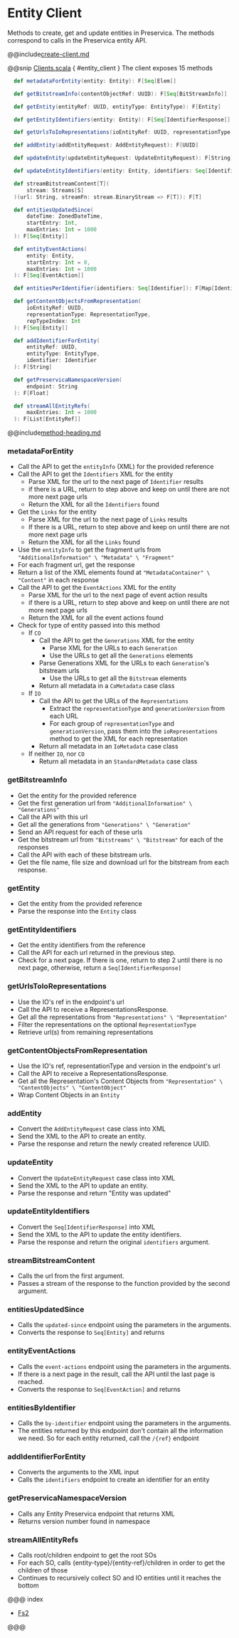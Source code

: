 # Entity Client

Methods to create, get and update entities in Preservica. 
The methods correspond to calls in the Preservica entity API.

@@include[create-client.md](../../.includes/client/create-client.md)

@@snip [Clients.scala](../../../scala/examples/Clients.scala) { #entity_client }
The client exposes 15 methods

```scala
  def metadataForEntity(entity: Entity): F[Seq[Elem]]

  def getBitstreamInfo(contentObjectRef: UUID): F[Seq[BitStreamInfo]]

  def getEntity(entityRef: UUID, entityType: EntityType): F[Entity]

  def getEntityIdentifiers(entity: Entity): F[Seq[IdentifierResponse]]

  def getUrlsToIoRepresentations(ioEntityRef: UUID, representationType: Option[RepresentationType]): F[Seq[String]]

  def addEntity(addEntityRequest: AddEntityRequest): F[UUID]

  def updateEntity(updateEntityRequest: UpdateEntityRequest): F[String]

  def updateEntityIdentifiers(entity: Entity, identifiers: Seq[IdentifierResponse]): F[Seq[IdentifierResponse]]

  def streamBitstreamContent[T](
      stream: Streams[S]
  )(url: String, streamFn: stream.BinaryStream => F[T]): F[T]

  def entitiesUpdatedSince(
      dateTime: ZonedDateTime,
      startEntry: Int,
      maxEntries: Int = 1000
  ): F[Seq[Entity]]

  def entityEventActions(
      entity: Entity,
      startEntry: Int = 0,
      maxEntries: Int = 1000
  ): F[Seq[EventAction]]

  def entitiesPerIdentifier(identifiers: Seq[Identifier]): F[Map[Identifier, Seq[Entity]]]

  def getContentObjectsFromRepresentation(
      ioEntityRef: UUID,
      representationType: RepresentationType,
      repTypeIndex: Int
  ): F[Seq[Entity]]

  def addIdentifierForEntity(
      entityRef: UUID,
      entityType: EntityType,
      identifier: Identifier
  ): F[String]

  def getPreservicaNamespaceVersion(
      endpoint: String
  ): F[Float]

  def streamAllEntityRefs(
      maxEntries: Int = 1000
  ): F[List[EntityRef]]
```
@@include[method-heading.md](../../.includes/client/method-heading.md)

### metadataForEntity
* Call the API to get the `entityInfo` (XML) for the provided reference
* Call the API to get the `Identifiers` XML for the entity
  * Parse XML for the url to the next page of `Identifier` results
  * if there is a URL, return to step above and keep on until there are not more next page urls
  * Return the XML for all the `Identifiers` found
* Get the `Links` for the entity
  * Parse XML for the url to the next page of `Links` results
  * If there is a URL, return to step above and keep on until there are not more next page urls
  * Return the XML for all the `Links` found
* Use the `entityInfo` to get the fragment urls from `"AdditionalInformation" \ "Metadata" \ "Fragment"`
* For each fragment url, get the response
* Return a list of the XML elements found at `"MetadataContainer" \ "Content"` in each response
* Call the API to get the `EventActions` XML for the entity
    * Parse XML for the url to the next page of event action results
    * if there is a URL, return to step above and keep on until there are not more next page urls
    * Return the XML for all the event actions found
* Check for type of entity passed into this method
  * If `CO`
    * Call the API to get the `Generations` XML for the entity
      * Parse XML for the URLs to each `Generation`
      * Use the URLs to get all the `Generations` elements
    * Parse Generations XML for the URLs to each `Generation`'s bitstream urls
      * Use the URLs to get all the `Bitstream` elements
    * Return all metadata in a `CoMetadata` case class
  * If `IO`
    * Call the API to get the URLs of the `Representations`
      * Extract the `representationType` and `generationVersion` from each URL
      * For each group of `representationType` and `generationVersion`, pass them into the `ioRepresentations` method to get the XML for each representation
    * Return all metadata in an `IoMetadata` case class
  * If neither `IO`, nor `CO`
    * Return all metadata in an `StandardMetadata` case class

### getBitstreamInfo
* Get the entity for the provided reference
* Get the first generation url from `"AdditionalInformation" \ "Generations"`
* Call the API with this url
* Get all the generations from `"Generations" \ "Generation"`
* Send an API request for each of these urls
* Get the bitstream url from `"Bitstreams" \ "Bitstream"` for each of the responses
* Call the API with each of these bitstream urls.
* Get the file name, file size and download url for the bitstream from each response.

### getEntity
* Get the entity from the provided reference
* Parse the response into the `Entity` class

### getEntityIdentifiers
* Get the entity identifiers from the reference
* Call the API for each url returned in the previous step.
* Check for a next page. If there is one, return to step 2 until there is no next page, otherwise, return a `Seq[IdentifierResponse]`

### getUrlsToIoRepresentations

* Use the IO's ref in the endpoint's url
* Call the API to receive a RepresentationsResponse.
* Get all the representations from `"Representations" \ "Representation"`
* Filter the representations on the optional `RepresentationType`
* Retrieve url(s) from remaining representations

### getContentObjectsFromRepresentation

* Use the IO's ref, representationType and version in the endpoint's url
* Call the API to receive a RepresentationsResponse.
* Get all the Representation's Content Objects from `"Representation" \ "ContentObjects" \ "ContentObject"`
* Wrap Content Objects in an `Entity`

### addEntity
* Convert the `AddEntityRequest` case class into XML
* Send the XML to the API to create an entity.
* Parse the response and return the newly created reference UUID.

### updateEntity
* Convert the `UpdateEntityRequest` case class into XML
* Send the XML to the API to update an entity.
* Parse the response and return "Entity was updated"

### updateEntityIdentifiers
* Convert the `Seq[IdentifierResponse]` into XML
* Send the XML to the API to update the entity identifiers.
* Parse the response and return the original `identifiers` argument.

### streamBitstreamContent
* Calls the url from the first argument. 
* Passes a stream of the response to the function provided by the second argument.

### entitiesUpdatedSince
* Calls the `updated-since` endpoint using the parameters in the arguments.
* Converts the response to `Seq[Entity]` and returns

### entityEventActions
* Calls the `event-actions` endpoint using the parameters in the arguments.
* If there is a next page in the result, call the API until the last page is reached.
* Converts the response to `Seq[EventAction]` and returns

### entitiesByIdentifier
* Calls the `by-identifier` endpoint using the parameters in the arguments.
* The entities returned by this endpoint don't contain all the information we need. So for each entity returned, call the `/{ref}` endpoint

### addIdentifierForEntity
* Converts the arguments to the XML input
* Calls the `identifiers` endpoint to create an identifier for an entity

### getPreservicaNamespaceVersion
* Calls any Entity Preservica endpoint that returns XML
* Returns version number found in namespace

### streamAllEntityRefs
* Calls root/children endpoint to get the root SOs
* For each SO, calls {entity-type}/{entity-ref}/children in order to get the children of those
* Continues to recursively collect SO and IO entities until it reaches the bottom

@@@ index

* [Fs2](fs2.md)

@@@
